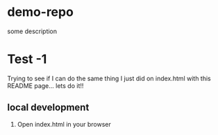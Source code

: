 # demo-repo

some description 

# Test -1 

Trying to see if I can do the same thing I just did on index.html with this README page... lets do it!! 

## local development 

1. Open index.html in your browser 